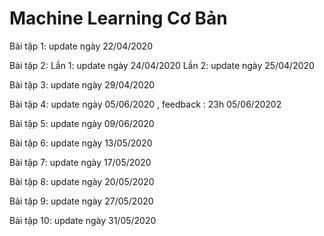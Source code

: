 # Machine Learning Cơ Bản

Bài tập 1: update ngày 22/04/2020

Bài tập 2: Lần 1: update ngày 24/04/2020
           Lần 2: update ngày 25/04/2020
           
Bài tập 3: update ngày 29/04/2020

Bài tập 4: update ngày 05/06/2020 , feedback : 23h 05/06/20202

Bài tập 5: update ngày 09/06/2020

Bài tập 6: update ngày 13/05/2020

Bài tập 7: update ngày 17/05/2020

Bài tập 8: update ngày 20/05/2020

Bài tập 9: update ngày 27/05/2020

Bài tập 10: update ngày 31/05/2020
